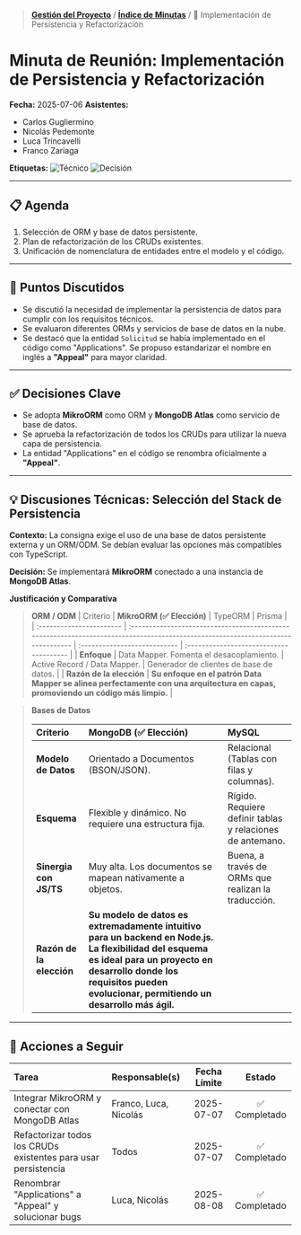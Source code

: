 > **[Gestión del Proyecto](../README.md)** / **[Índice de Minutas](./README.md)** / 📄 Implementación de Persistencia y Refactorización

# Minuta de Reunión: Implementación de Persistencia y Refactorización

**Fecha:** 2025-07-06
**Asistentes:**

- Carlos Gugliermino
- Nicolás Pedemonte
- Luca Trincavelli
- Franco Zariaga

**Etiquetas:** ![Técnico](https://img.shields.io/badge/TÉCNICO-007bff?style=for-the-badge) ![Decisión](https://img.shields.io/badge/DECISIÓN-28a745?style=for-the-badge)

---

## 📋 Agenda

1.  Selección de ORM y base de datos persistente.
2.  Plan de refactorización de los CRUDs existentes.
3.  Unificación de nomenclatura de entidades entre el modelo y el código.

---

## 💬 Puntos Discutidos

- Se discutió la necesidad de implementar la persistencia de datos para cumplir con los requisitos técnicos.
- Se evaluaron diferentes ORMs y servicios de base de datos en la nube.
- Se destacó que la entidad `Solicitud` se había implementado en el código como "Applications". Se propuso estandarizar el nombre en inglés a **"Appeal"** para mayor claridad.

---

## ✅ Decisiones Clave

- Se adopta **MikroORM** como ORM y **MongoDB Atlas** como servicio de base de datos.
- Se aprueba la refactorización de todos los CRUDs para utilizar la nueva capa de persistencia.
- La entidad "Applications" en el código se renombra oficialmente a **"Appeal"**.

---

## 💡 Discusiones Técnicas: Selección del Stack de Persistencia

**Contexto:**
La consigna exige el uso de una base de datos persistente externa y un ORM/ODM. Se debían evaluar las opciones más compatibles con TypeScript.

**Decisión:**
Se implementará **MikroORM** conectado a una instancia de **MongoDB Atlas**.

**Justificación y Comparativa**

> **ORM / ODM**
> | Criterio | **MikroORM (✅ Elección)** | TypeORM | Prisma |
> | :----------------------- | :------------------------------------------------------------------------------------------------------------------------------- | :--------------------------- | :-------------------------------------- |
> | **Enfoque** | Data Mapper. Fomenta el desacoplamiento. | Active Record / Data Mapper. | Generador de clientes de base de datos. |
> | **Razón de la elección** | **Su enfoque en el patrón Data Mapper se alinea perfectamente con una arquitectura en capas, promoviendo un código más limpio.** |

> **Bases de Datos**
>
> | Criterio                 | **MongoDB (✅ Elección)**                                                                                                                                                                                                       | MySQL                                                     |
> | :----------------------- | :------------------------------------------------------------------------------------------------------------------------------------------------------------------------------------------------------------------------------ | :-------------------------------------------------------- |
> | **Modelo de Datos**      | Orientado a Documentos (BSON/JSON).                                                                                                                                                                                             | Relacional (Tablas con filas y columnas).                 |
> | **Esquema**              | Flexible y dinámico. No requiere una estructura fija.                                                                                                                                                                           | Rígido. Requiere definir tablas y relaciones de antemano. |
> | **Sinergia con JS/TS**   | Muy alta. Los documentos se mapean nativamente a objetos.                                                                                                                                                                       | Buena, a través de ORMs que realizan la traducción.       |
> | **Razón de la elección** | **Su modelo de datos es extremadamente intuitivo para un backend en Node.js. La flexibilidad del esquema es ideal para un proyecto en desarrollo donde los requisitos pueden evolucionar, permitiendo un desarrollo más ágil.** |

---

## 🚀 Acciones a Seguir

| Tarea                                                          | Responsable(s)        | Fecha Límite |    Estado     |
| :------------------------------------------------------------- | :-------------------- | :----------: | :-----------: |
| Integrar MikroORM y conectar con MongoDB Atlas                 | Franco, Luca, Nicolás |  2025-07-07  | ✅ Completado |
| Refactorizar todos los CRUDs existentes para usar persistencia | Todos                 |  2025-07-07  | ✅ Completado |
| Renombrar "Applications" a "Appeal" y solucionar bugs          | Luca, Nicolás         |  2025-08-08  | ✅ Completado |
